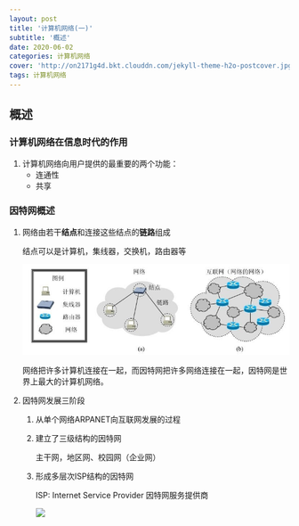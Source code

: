 ```yaml
---
layout: post
title: '计算机网络(一)'
subtitle: '概述'
date: 2020-06-02
categories: 计算机网络
cover: 'http://on2171g4d.bkt.clouddn.com/jekyll-theme-h2o-postcover.jpg'
tags: 计算机网络
---
```


## 概述

### 计算机网络在信息时代的作用

1. 计算机网络向用户提供的最重要的两个功能：
   - 连通性
   - 共享

### 因特网概述

1. 网络由若干**结点**和连接这些结点的**链路**组成

   结点可以是计算机，集线器，交换机，路由器等

   ![](../images/computerNetwork/networkofnetwork.jpeg)

   网络把许多计算机连接在一起，而因特网把许多网络连接在一起，因特网是世界上最大的计算机网络。

2. 因特网发展三阶段

   1. 从单个网络ARPANET向互联网发展的过程

   2. 建立了三级结构的因特网

      主干网，地区网、校园网（企业网）

   3. 形成多层次ISP结构的因特网

      ISP: Internet Service Provider 因特网服务提供商

      ![](/computerNetwork/isp.jpeg)




